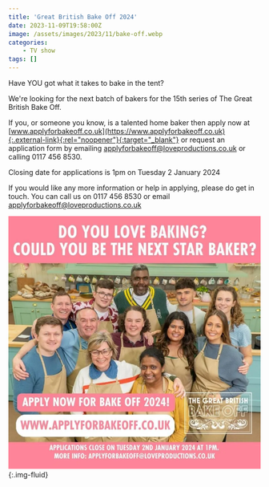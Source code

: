 ```yaml
---
title: 'Great British Bake Off 2024'
date: 2023-11-09T19:58:00Z
image: /assets/images/2023/11/bake-off.webp
categories:
    - TV show
tags: []
---
```

Have YOU got what it takes to bake in the tent?

We're looking for the next batch of bakers for the 15th series of The Great British Bake Off.

If you, or someone you know, is a talented home baker then apply now at [www.applyforbakeoff.co.uk](https://www.applyforbakeoff.co.uk){:.external-link}{:rel="noopener"}{:target="_blank"} or request an application form by emailing <applyforbakeoff@loveproductions.co.uk> or calling 0117 456 8530.

Closing date for applications is 1pm on Tuesday 2 January 2024

If you would like any more information or help in applying, please do get in touch. You can call us on 0117 456 8530 or email <applyforbakeoff@loveproductions.co.uk>

![Bake off picture](/assets/images/2023/11/bake-off-bakers.webp){:.img-fluid}
